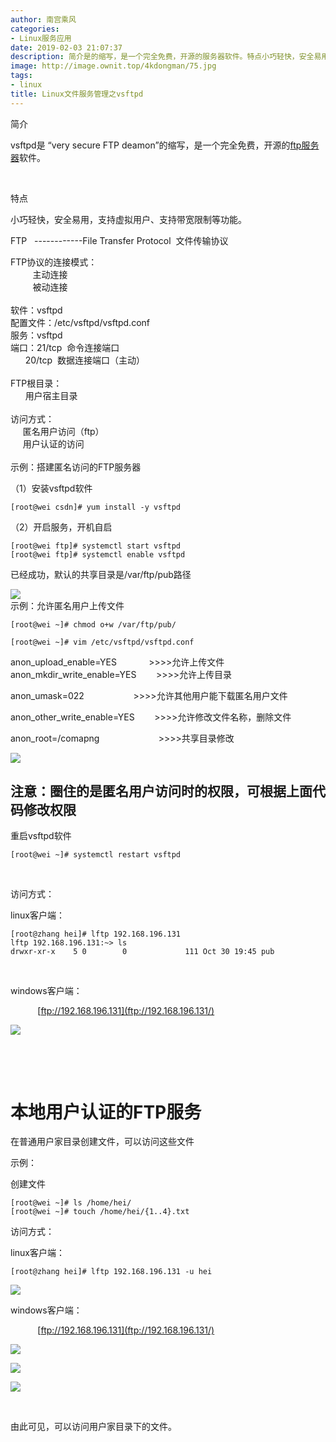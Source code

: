 ```yaml
---
author: 南宫乘风
categories:
- Linux服务应用
date: 2019-02-03 21:07:37
description: 简介是的缩写，是一个完全免费，开源的服务器软件。特点小巧轻快，安全易用，支持虚拟用户、支持带宽限制等功能。文件传输协议协议的连接模式：主动连接被动连接软件：配置文件：服务：端口：命令连接端口数据连接端。。。。。。。
image: http://image.ownit.top/4kdongman/75.jpg
tags:
- linux
title: Linux文件服务管理之vsftpd
---
```


<!--more-->

简介

vsftpd是 “very secure FTP deamon”的缩写，是一个完全免费，开源的[ftp服务器](https://www.baidu.com/s?wd=ftp%E6%9C%8D%E5%8A%A1%E5%99%A8&tn=24004469_oem_dg&rsv_dl=gh_pl_sl_csd)软件。

 

特点

小巧轻快，安全易用，支持虚拟用户、支持带宽限制等功能。

FTP    \------------File Transfer Protocol  文件传输协议

FTP协议的连接模式：  
         主动连接  
         被动连接  
           
软件：vsftpd  
配置文件：/etc/vsftpd/vsftpd.conf  
服务：vsftpd  
端口：21/tcp  命令连接端口  
      20/tcp  数据连接端口（主动）  
        
FTP根目录：  
      用户宿主目录  
      
访问方式：  
     匿名用户访问（ftp）  
     用户认证的访问  
       
示例：搭建匿名访问的FTP服务器

（1）安装vsftpd软件

```
[root@wei csdn]# yum install -y vsftpd
```

  
（2）开启服务，开机自启

```
[root@wei ftp]# systemctl start vsftpd
[root@wei ftp]# systemctl enable vsftpd
```

已经成功，默认的共享目录是/var/ftp/pub路径

![](http://image.ownit.top/csdn/20190203205019511.png)  
示例：允许匿名用户上传文件

```
[root@wei ~]# chmod o+w /var/ftp/pub/

[root@wei ~]# vim /etc/vsftpd/vsftpd.conf 
```

  
anon\_upload\_enable=YES             >>>>允许上传文件  
anon\_mkdir\_write\_enable=YES        >>>>允许上传目录

  
anon\_umask=022                    >>>>允许其他用户能下载匿名用户文件

anon\_other\_write\_enable=YES        >>>>允许修改文件名称，删除文件

anon\_root=/comapng                        >>>>共享目录修改

![](http://image.ownit.top/csdn/20190203205353620.png)

## **注意：圈住的是匿名用户访问时的权限，可根据上面代码修改权限**

重启vsftpd软件

```
[root@wei ~]# systemctl restart vsftpd
```

 

  
访问方式：

linux客户端：

```
[root@zhang hei]# lftp 192.168.196.131
lftp 192.168.196.131:~> ls
drwxr-xr-x    5 0        0             111 Oct 30 19:45 pub
```

 

windows客户端：

           [ftp://192.168.196.131](ftp://192.168.196.131/)

![](http://image.ownit.top/csdn/20190203205631866.png)

 

 

# **本地用户认证的FTP服务**

在普通用户家目录创建文件，可以访问这些文件

示例：

创建文件

```
[root@wei ~]# ls /home/hei/
[root@wei ~]# touch /home/hei/{1..4}.txt
```

  
访问方式：

linux客户端：

```
[root@zhang hei]# lftp 192.168.196.131 -u hei

```

![](http://image.ownit.top/csdn/20190203210354197.png)

windows客户端：

           [ftp://192.168.196.131](ftp://192.168.196.131/)

![](http://image.ownit.top/csdn/20190203210540434.png)

![](http://image.ownit.top/csdn/20190203210637446.png)

![](http://image.ownit.top/csdn/20190203210652617.png)

 

由此可见，可以访问用户家目录下的文件。